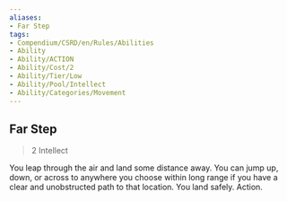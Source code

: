 ```yaml
---
aliases:
- Far Step
tags:
- Compendium/CSRD/en/Rules/Abilities
- Ability
- Ability/ACTION
- Ability/Cost/2
- Ability/Tier/Low
- Ability/Pool/Intellect
- Ability/Categories/Movement
---
```


  
## Far Step  
>2  Intellect  
  
You leap through the air and land some distance away. You can jump up, down, or across to anywhere you choose within long range if you have a clear and unobstructed path to that location. You land safely. Action.